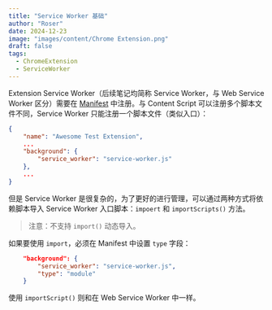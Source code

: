 ```yaml
---
title: "Service Worker 基础"
author: "Roser"
date: 2024-12-23
image: "images/content/Chrome Extension.png"
draft: false
tags:
  - ChromeExtension
  - ServiceWorker
---
```

Extension Service Worker（后续笔记均简称 Service Worker，与 Web Service Worker 区分）需要在 [Manifest](Manifest%20V3%20是什么.md) 中注册。与 Content Script 可以注册多个脚本文件不同，Service Worker 只能注册一个脚本文件（类似入口）：

```json
{
	"name": "Awesome Test Extension",
	...
	"background": {
		"service_worker": "service-worker.js"
	},
	...
}
```

但是 Service Worker 是很复杂的，为了更好的进行管理，可以通过两种方式将依赖脚本导入 Service Worker 入口脚本：`impoert` 和 `importScripts()` 方法。

> 注意：不支持 `import()` 动态导入。

如果要使用 `import`，必须在 Manifest 中设置 `type` 字段：

```json
	"background": {
		"service_worker": "service-worker.js",
		"type": "module"
	}
```

使用 `importScript()` 则和在 Web Service Worker 中一样。